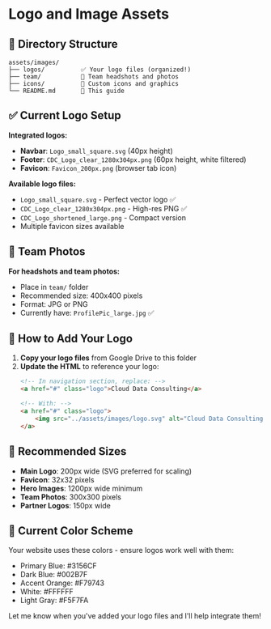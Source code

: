 # Logo and Image Assets

## 📁 Directory Structure

```
assets/images/
├── logos/          ✅ Your logo files (organized!)
├── team/           👥 Team headshots and photos
├── icons/          🎨 Custom icons and graphics
└── README.md       📖 This guide
```

## ✅ **Current Logo Setup** 

**Integrated logos:**
- **Navbar**: `Logo_small_square.svg` (40px height)
- **Footer**: `CDC_Logo_clear_1280x304px.png` (60px height, white filtered)
- **Favicon**: `Favicon_200px.png` (browser tab icon)

**Available logo files:**
- `Logo_small_square.svg` - Perfect vector logo ✅
- `CDC_Logo_clear_1280x304px.png` - High-res PNG ✅
- `CDC_Logo_shortened_large.png` - Compact version
- Multiple favicon sizes available

## 👥 **Team Photos**

**For headshots and team photos:**
- Place in `team/` folder
- Recommended size: 400x400 pixels
- Format: JPG or PNG
- Currently have: `ProfilePic_large.jpg` ✅

## 🔄 How to Add Your Logo

1. **Copy your logo files** from Google Drive to this folder
2. **Update the HTML** to reference your logo:
   ```html
   <!-- In navigation section, replace: -->
   <a href="#" class="logo">Cloud Data Consulting</a>
   
   <!-- With: -->
   <a href="#" class="logo">
       <img src="../assets/images/logo.svg" alt="Cloud Data Consulting" height="40">
   </a>
   ```

## 📏 Recommended Sizes

- **Main Logo**: 200px wide (SVG preferred for scaling)
- **Favicon**: 32x32 pixels
- **Hero Images**: 1200px wide minimum
- **Team Photos**: 300x300 pixels
- **Partner Logos**: 150px wide

## 🎨 Current Color Scheme

Your website uses these colors - ensure logos work well with them:
- Primary Blue: #3156CF
- Dark Blue: #002B7F  
- Accent Orange: #F79743
- White: #FFFFFF
- Light Gray: #F5F7FA

Let me know when you've added your logo files and I'll help integrate them!